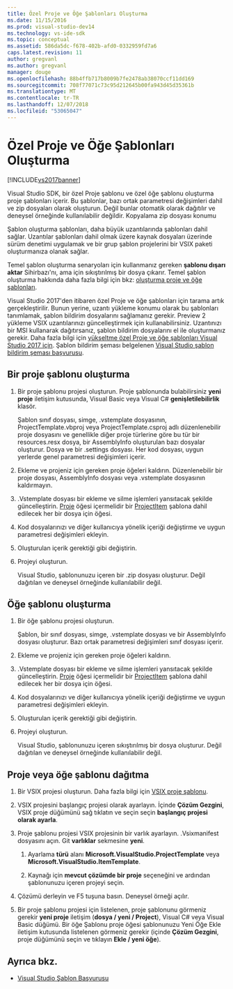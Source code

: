 ```yaml
---
title: Özel Proje ve Öğe Şablonları Oluşturma
ms.date: 11/15/2016
ms.prod: visual-studio-dev14
ms.technology: vs-ide-sdk
ms.topic: conceptual
ms.assetid: 586da5dc-f678-402b-afd0-0332959fd7a6
caps.latest.revision: 11
author: gregvanl
ms.author: gregvanl
manager: douge
ms.openlocfilehash: 88b4ffb717b8009b7fe2478ab38070ccf11dd169
ms.sourcegitcommit: 708f77071c73c95d212645b00fa943d45d35361b
ms.translationtype: MT
ms.contentlocale: tr-TR
ms.lasthandoff: 12/07/2018
ms.locfileid: "53065047"
---
```

# <a name="creating-custom-project-and-item-templates"></a>Özel Proje ve Öğe Şablonları Oluşturma
[!INCLUDE[vs2017banner](../includes/vs2017banner.md)]

Visual Studio SDK, bir özel Proje şablonu ve özel öğe şablonu oluşturma proje şablonları içerir. Bu şablonlar, bazı ortak parametresi değişimleri dahil ve zip dosyaları olarak oluşturun. Değil bunlar otomatik olarak dağıtılır ve deneysel örneğinde kullanılabilir değildir. Kopyalama zip dosyası konumu

Şablon oluşturma şablonları, daha büyük uzantılarında şablonları dahil sağlar. Uzantılar şablonları dahil olmak üzere kaynak dosyaları üzerinde sürüm denetimi uygulamak ve bir grup şablon projelerini bir VSIX paketi oluşturmanıza olanak sağlar.

Temel şablon oluşturma senaryoları için kullanmanız gereken **şablonu dışarı aktar** Sihirbazı'nı, ama için sıkıştırılmış bir dosya çıkarır. Temel şablon oluşturma hakkında daha fazla bilgi için bkz: [oluşturma proje ve öğe şablonları](../ide/creating-project-and-item-templates.md).

Visual Studio 2017'den itibaren özel Proje ve öğe şablonları için tarama artık gerçekleştirilir. Bunun yerine, uzantı yükleme konumu olarak bu şablonları tanımlamak, şablon bildirim dosyalarını sağlamanız gerekir. Preview 2 yükleme VSIX uzantılarınızı güncelleştirmek için kullanabilirsiniz. Uzantınızı bir MSI kullanarak dağıtırsanız, şablon bildirim dosyalarını el ile oluşturmanız gerekir. Daha fazla bilgi için [yükseltme özel Proje ve öğe şablonları Visual Studio 2017 için](/visualstudio/extensibility/upgrading-custom-project-and-item-templates-for-visual-studio-2017?view=vs-2015). Şablon bildirim şeması belgelenen [Visual Studio şablon bildirim şeması başvurusu](/visualstudio/extensibility/visual-studio-template-manifest-schema-reference).

## <a name="create-a-project-template"></a>Bir proje şablonu oluşturma

1.  Bir proje şablonu projesi oluşturun. Proje şablonunda bulabilirsiniz **yeni proje** iletişim kutusunda, Visual Basic veya Visual C# **genişletilebilirlik** klasör.

     Şablon sınıf dosyası, simge, .vstemplate dosyasının, ProjectTemplate.vbproj veya ProjectTemplate.csproj adlı düzenlenebilir proje dosyasını ve genellikle diğer proje türlerine göre bu tür bir resources.resx dosya, bir AssemblyInfo oluşturulan bazı dosyalar oluşturur. Dosya ve bir .settings dosyası. Her kod dosyası, uygun yerlerde genel parametresi değişimleri içerir.

2.  Ekleme ve projeniz için gereken proje öğeleri kaldırın. Düzenlenebilir bir proje dosyası, AssemblyInfo dosyası veya .vstemplate dosyasının kaldırmayın.

3.  .Vstemplate dosyası bir ekleme ve silme işlemleri yansıtacak şekilde güncelleştirin. [Proje](../extensibility/project-element-visual-studio-templates.md) öğesi içermelidir bir [ProjectItem](../extensibility/projectitem-element-visual-studio-item-templates.md) şablona dahil edilecek her bir dosya için öğesi.

4.  Kod dosyalarınızı ve diğer kullanıcıya yönelik içeriği değiştirme ve uygun parametresi değişimleri ekleyin.

5.  Oluşturulan içerik gerektiği gibi değiştirin.

6.  Projeyi oluşturun.

     Visual Studio, şablonunuzu içeren bir .zip dosyası oluşturur. Değil dağıtılan ve deneysel örneğinde kullanılabilir değil.

## <a name="create-an-item-template"></a>Öğe şablonu oluşturma

1.  Bir öğe şablonu projesi oluşturun.

     Şablon, bir sınıf dosyası, simge, .vstemplate dosyası ve bir AssemblyInfo dosyası oluşturur. Bazı ortak parametresi değişimleri sınıf dosyası içerir.

2.  Ekleme ve projeniz için gereken proje öğeleri kaldırın.

3.  .Vstemplate dosyası bir ekleme ve silme işlemleri yansıtacak şekilde güncelleştirin. [Proje](../extensibility/project-element-visual-studio-templates.md) öğesi içermelidir bir [ProjectItem](../extensibility/projectitem-element-visual-studio-item-templates.md) şablona dahil edilecek her bir dosya için öğesi.

4.  Kod dosyalarınızı ve diğer kullanıcıya yönelik içeriği değiştirme ve uygun parametresi değişimleri ekleyin.

5.  Oluşturulan içerik gerektiği gibi değiştirin.

6.  Projeyi oluşturun.

     Visual Studio, şablonunuzu içeren sıkıştırılmış bir dosya oluşturur. Değil dağıtılan ve deneysel örneğinde kullanılabilir değil.

## <a name="deploy-the-project-or-item-template"></a>Proje veya öğe şablonu dağıtma

1.  Bir VSIX projesi oluşturun. Daha fazla bilgi için [VSIX proje şablonu](../extensibility/vsix-project-template.md).

2.  VSIX projesini başlangıç projesi olarak ayarlayın. İçinde **Çözüm Gezgini**, VSIX proje düğümünü sağ tıklatın ve seçin seçin **başlangıç projesi olarak ayarla**.

3.  Proje şablonu projesi VSIX projesinin bir varlık ayarlayın. .Vsixmanifest dosyasını açın. Git **varlıklar** sekmesine **yeni**.

    1.  Ayarlama **türü** alanı **Microsoft.VisualStudio.ProjectTemplate** veya **Microsoft.VisualStudio.ItemTemplate**.

    2.  Kaynağı için **mevcut çözümde bir proje** seçeneğini ve ardından şablonunuzu içeren projeyi seçin.

4.  Çözümü derleyin ve F5 tuşuna basın. Deneysel örneği açılır.

5.  Bir proje şablonu projesi için listelenen, proje şablonunu görmeniz gerekir **yeni proje** iletişim (**dosya / yeni / Project**), Visual C# veya Visual Basic düğümü. Bir öğe Şablonu proje öğesi şablonunuzu Yeni Öğe Ekle iletişim kutusunda listelenen görmeniz gerekir (içinde **Çözüm Gezgini**, proje düğümünü seçin ve tıklayın **Ekle / yeni öğe**).

## <a name="see-also"></a>Ayrıca bkz.

- [Visual Studio Şablon Başvurusu](../ide/visual-studio-template-reference.md)